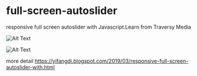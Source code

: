 # full-screen-autoslider
responsive full screen autoslider with Javascript.Learn from Traversy Media


![Alt Text](https://media.giphy.com/media/3kJQzZVmx6F20KeNO1/giphy.gif)


![Alt Text](https://media.giphy.com/media/loUqEYJGzF82KOFj3o/giphy.gif)


more detail https://yifangdi.blogspot.com/2019/03/responsive-full-screen-autoslider-with.html